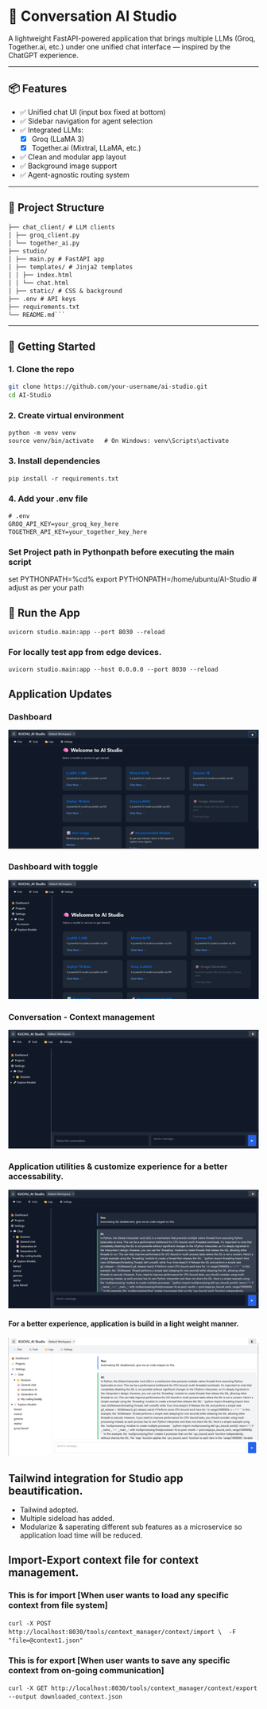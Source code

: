 # 🧠 Conversation AI Studio

A lightweight FastAPI-powered application that brings multiple LLMs (Groq, Together.ai, etc.) under one unified chat interface — inspired by the ChatGPT experience.

---

## 📦 Features

- ✅ Unified chat UI (input box fixed at bottom)
- ✅ Sidebar navigation for agent selection
- ✅ Integrated LLMs:
  - [x] Groq (LLaMA 3)
  - [x] Together.ai (Mixtral, LLaMA, etc.)
- ✅ Clean and modular app layout
- ✅ Background image support
- ✅ Agent-agnostic routing system

---

## 📁 Project Structure

```AI-Studio/
├── chat_client/ # LLM clients
│ ├── groq_client.py
│ └── together_ai.py
├── studio/
│ ├── main.py # FastAPI app
│ ├── templates/ # Jinja2 templates
│ │ ├── index.html
│ │ └── chat.html
│ ├── static/ # CSS & background
├── .env # API keys
├── requirements.txt
└── README.md```
```


---

## 🚀 Getting Started

### 1. Clone the repo

```bash
git clone https://github.com/your-username/ai-studio.git
cd AI-Studio
```

### 2. Create virtual environment

```
python -m venv venv
source venv/bin/activate   # On Windows: venv\Scripts\activate
```

### 3. Install dependencies
```
pip install -r requirements.txt
```

### 4. Add your .env file
```
# .env
GROQ_API_KEY=your_groq_key_here
TOGETHER_API_KEY=your_together_key_here
```

### Set Project path in Pythonpath before executing the main script
set PYTHONPATH=%cd%
export PYTHONPATH=/home/ubuntu/AI-Studio  # adjust as per your path


## 🧪 Run the App
```
uvicorn studio.main:app --port 8030 --reload
```

### For locally test app from edge devices. 
```
uvicorn studio.main:app --host 0.0.0.0 --port 8030 --reload
```


## Application Updates
### Dashboard
![alt text](image.png)

### Dashboard with toggle
![alt text](image-1.png)

### Conversation - Context management 
![alt text](image-2.png) 

### Application utilities & customize experience for a better accessability. 
![alt text](image-3.png)

#### For a better experience, application is build in a light weight manner. 
![alt text](image-4.png)

## Tailwind integration for Studio app beautification. 

* Tailwind adopted. 
* Multiple sideload has added. 
* Modularize & saperating different sub features as a microservice so application load time will be reduced. 


## Import-Export context file for context management. 

### This is for import [When user wants to load any specific context from file system]

`curl -X POST http://localhost:8030/tools/context_manager/context/import \  -F "file=@context1.json"`

### This is for export [When user wants to save any specific context from on-going communication]

`curl -X GET http://localhost:8030/tools/context_manager/context/export --output downloaded_context.json`

